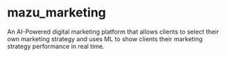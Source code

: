 # mazu_marketing
An AI-Powered digital marketing platform that allows clients to select their own marketing strategy and uses ML to show clients their marketing strategy performance in real time.
